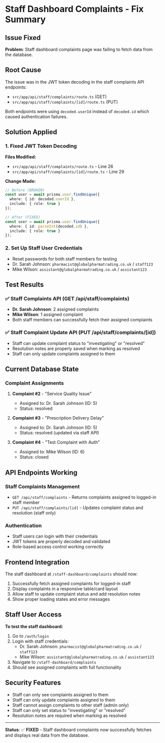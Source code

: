 # Staff Dashboard Complaints - Fix Summary

## Issue Fixed
**Problem**: Staff dashboard complaints page was failing to fetch data from the database.

## Root Cause
The issue was in the JWT token decoding in the staff complaints API endpoints:
- `src/app/api/staff/complaints/route.ts` (GET)
- `src/app/api/staff/complaints/[id]/route.ts` (PUT)

Both endpoints were using `decoded.userId` instead of `decoded.id` which caused authentication failures.

## Solution Applied

### 1. Fixed JWT Token Decoding
**Files Modified:**
- `src/app/api/staff/complaints/route.ts` - Line 26
- `src/app/api/staff/complaints/[id]/route.ts` - Line 29

**Change Made:**
```typescript
// Before (BROKEN)
const user = await prisma.user.findUnique({
  where: { id: decoded.userId },
  include: { role: true }
});

// After (FIXED)
const user = await prisma.user.findUnique({
  where: { id: parseInt(decoded.id) },
  include: { role: true }
});
```

### 2. Set Up Staff User Credentials
- Reset passwords for both staff members for testing
- Dr. Sarah Johnson: `pharmacist@globalpharmatrading.co.uk` / `staff123`
- Mike Wilson: `assistant@globalpharmatrading.co.uk` / `assistant123`

## Test Results

### ✅ Staff Complaints API (GET /api/staff/complaints)
- **Dr. Sarah Johnson**: 2 assigned complaints
- **Mike Wilson**: 1 assigned complaint
- Both staff members can successfully fetch their assigned complaints

### ✅ Staff Complaint Update API (PUT /api/staff/complaints/[id])
- Staff can update complaint status to "investigating" or "resolved"
- Resolution notes are properly saved when marking as resolved
- Staff can only update complaints assigned to them

## Current Database State

### Complaint Assignments
1. **Complaint #2** - "Service Quality Issue"
   - Assigned to: Dr. Sarah Johnson (ID: 5)
   - Status: resolved

2. **Complaint #3** - "Prescription Delivery Delay"
   - Assigned to: Dr. Sarah Johnson (ID: 5)
   - Status: resolved (updated via staff API)

3. **Complaint #4** - "Test Complaint with Auth"
   - Assigned to: Mike Wilson (ID: 6)
   - Status: closed

## API Endpoints Working

### Staff Complaints Management
- `GET /api/staff/complaints` - Returns complaints assigned to logged-in staff member
- `PUT /api/staff/complaints/[id]` - Updates complaint status and resolution (staff only)

### Authentication
- Staff users can login with their credentials
- JWT tokens are properly decoded and validated
- Role-based access control working correctly

## Frontend Integration

The staff dashboard at `/staff-dashboard/complaints` should now:
1. Successfully fetch assigned complaints for logged-in staff
2. Display complaints in a responsive table/card layout
3. Allow staff to update complaint status and add resolution notes
4. Show proper loading states and error messages

## Staff User Access

**To test the staff dashboard:**
1. Go to `/auth/login`
2. Login with staff credentials:
   - Dr. Sarah Johnson: `pharmacist@globalpharmatrading.co.uk` / `staff123`
   - Mike Wilson: `assistant@globalpharmatrading.co.uk` / `assistant123`
3. Navigate to `/staff-dashboard/complaints`
4. Should see assigned complaints with full functionality

## Security Features

- Staff can only see complaints assigned to them
- Staff can only update complaints assigned to them
- Staff cannot assign complaints to other staff (admin only)
- Staff can only set status to "investigating" or "resolved"
- Resolution notes are required when marking as resolved

---

**Status**: ✅ **FIXED** - Staff dashboard complaints now successfully fetches and displays real data from the database.
